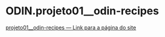 # ODIN.projeto01__odin-recipes

[projeto01__odin-recipes — Link para a página do site](https://flx-lander7.github.io/ODIN.projeto01__odin-recipes/ )


